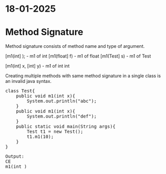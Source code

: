 # 18-01-2025

# Method Signature


Method signature consists of method name and type of argument.

[m1(int] ); - m1 of int
[m1(float] f) - m1 of float
[m1(Test] s) - m1 of Test

[m1(int] x, [int] y) - m1 of int int

Creating multiple methods with same method signature in a single class is an invalid java syntax.
<pre>
class Test{
    public void m1(int x){
        System.out.println("abc");
    }
    public void m1(int x){
        System.out.println("def");
    }
    public static void main(String args){
        Test t1 = new Test();
        t1.m1(10);
    }
}
</pre>
<pre>
Output:
CE 
m1(int ) 
</pre>





